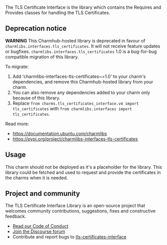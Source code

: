 The TLS Certificate Interface is the library which contains the Requires and Provides classes for handling the TLS Certificates.

## Deprecation notice

**WARNING** This Charmhub-hosted library is deprecated in favour of ``charmlibs.interfaces.tls_certificates``.
It will not receive feature updates or bugfixes.
``charmlibs.interfaces.tls_certificates`` 1.0 is a bug-for-bug compatible migration of this library.

To migrate:
1. Add 'charmlibs-interfaces-tls-certificates~=1.0' to your charm's dependencies,
   and remove this Charmhub-hosted library from your charm.
2. You can also remove any dependencies added to your charm only because of this library.
3. Replace `from charms.tls_certificates_interface.v4 import tls_certificates`
   with `from charmlibs.interfaces import tls_certificates`.

Read more:
- https://documentation.ubuntu.com/charmlibs
- https://pypi.org/project/charmlibs-interfaces-tls-certificates

## Usage

This charm should not be deployed as it's a placeholder for the library. This library could be fetched and used to request and provide the certificates in the charms when it is needed. 

## Project and community
The TLS Certificate Interface Library is an open-source project that welcomes community contributions, suggestions, fixes and constructive feedback.
- [Read our Code of Conduct](https://ubuntu.com/community/code-of-conduct)
- [Join the Discourse forum](https://discourse.charmhub.io/tag/tls-cert-interface)
- Contribute and report bugs to [tls-certificates-interface](https://github.com/canonical/tls-certificates-interface)
